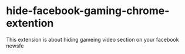 # hide-facebook-gaming-chrome-extention
This extension is about hiding gameing video section on your facebook newsfe
